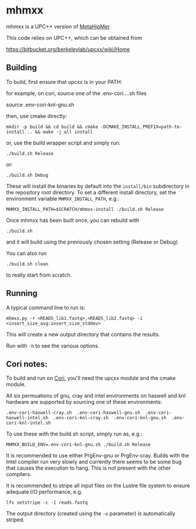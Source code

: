# mhmxx #

mhmxx is a UPC++ version of [MetaHipMer](https://sites.google.com/lbl.gov/exabiome/downloads?authuser=0).

This code relies on UPC++, which can be obtained from

https://bitbucket.org/berkeleylab/upcxx/wiki/Home


## Building

To build, first ensure that upcxx is in your PATH:

for example, on cori, source one of the .env-cori....sh files

source .env-cori-knl-gnu.sh

then, use cmake directly:

`mkdir -p build && cd build && cmake -DCMAKE_INSTALL_PREFIX=path-to-install .. && make -j all install`

or, use the build wrapper script and simply run:

`./build.sh Release`

or:

`./build.sh Debug`

These will install the binaries by default into the `install/bin` subdirectory in the repository root directory. To set a different install 
directory, set the environment variable `MHMXX_INSTALL_PATH`, e.g.:

`MHMXX_INSTALL_PATH=$SCRATCH/mhmxx-install ./build.sh Release`

Once mhmxx has been built once, you can rebuild with

`./build.sh`

and it will build using the previously chosen setting (Release or Debug)

You can also run

`./build.sh clean`

to really start from scratch.

## Running


A typical command line to run is:

`mhmxx.py -r <READS_lib1.fastq>,<READS_lib2.fastq> -i <insert_size_avg:insert_size_stddev>`

This will create a new output directory that contains the results.

Run with `-h` to see the various options.

## Cori notes:

To build and run on [Cori](https://docs.nersc.gov/systems/cori/), you'll need the upcxx module and the cmake module.

All six permuations of gnu, cray and intel environments on haswell and knl hardware are supported
by sourcing one of these environments:

`.env-cori-haswell-cray.sh  .env-cori-haswell-gnu.sh  .env-cori-haswell-intel.sh  .env-cori-knl-cray.sh  .env-cori-knl-gnu.sh  .env-cori-knl-intel.sh`

To use these with the build.sh script, simply run as, e.g.:

`MHMXX_BUILD_ENV=.env-cori-knl-gnu.sh ./build.sh Release`

It is recommended to use either PrgEnv-gnu or PrgEnv-cray. Builds with the Intel compiler run very slowly and currently there seems to be some bug that causes the execution to hang. This is not present with the other compilers.

It is recommended to stripe all input files on the Lustre file system to ensure adequate I/O performance, e.g.

`lfs setstripe -c -1 reads.fastq`

The output directory (created using the `-o` parameter) is automatically striped.
